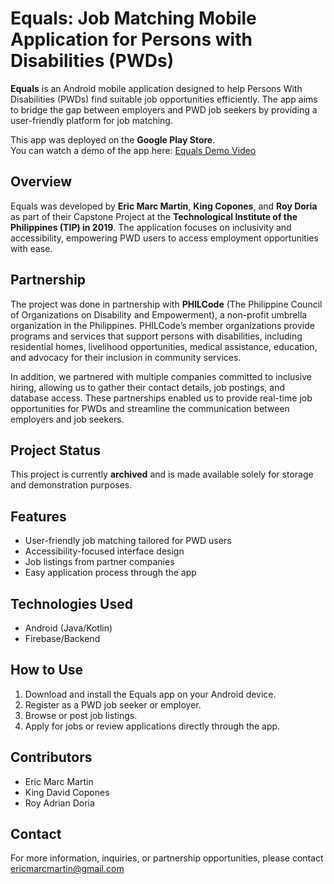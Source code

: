 # Equals: Job Matching Mobile Application for Persons with Disabilities (PWDs)

**Equals** is an Android mobile application designed to help Persons With Disabilities (PWDs) find suitable job opportunities efficiently. The app aims to bridge the gap between employers and PWD job seekers by providing a user-friendly platform for job matching.

This app was deployed on the **Google Play Store**.  
You can watch a demo of the app here: [Equals Demo Video](https://www.youtube.com/watch?v=jcSYFyyEsbw)

## Overview

Equals was developed by **Eric Marc Martin**, **King Copones**, and **Roy Doria** as part of their Capstone Project at the **Technological Institute of the Philippines (TIP) in 2019**. The application focuses on inclusivity and accessibility, empowering PWD users to access employment opportunities with ease.

## Partnership

The project was done in partnership with **PHILCode** (The Philippine Council of Organizations on Disability and Empowerment), a non-profit umbrella organization in the Philippines. PHILCode’s member organizations provide programs and services that support persons with disabilities, including residential homes, livelihood opportunities, medical assistance, education, and advocacy for their inclusion in community services.

In addition, we partnered with multiple companies committed to inclusive hiring, allowing us to gather their contact details, job postings, and database access. These partnerships enabled us to provide real-time job opportunities for PWDs and streamline the communication between employers and job seekers.

## Project Status

This project is currently **archived** and is made available solely for storage and demonstration purposes.

## Features

- User-friendly job matching tailored for PWD users  
- Accessibility-focused interface design  
- Job listings from partner companies  
- Easy application process through the app  

## Technologies Used

- Android (Java/Kotlin)  
- Firebase/Backend

## How to Use

1. Download and install the Equals app on your Android device.  
2. Register as a PWD job seeker or employer.  
3. Browse or post job listings.  
4. Apply for jobs or review applications directly through the app.  

## Contributors

- Eric Marc Martin  
- King David Copones  
- Roy Adrian Doria  

## Contact

For more information, inquiries, or partnership opportunities, please contact ericmarcmartin@gmail.com
